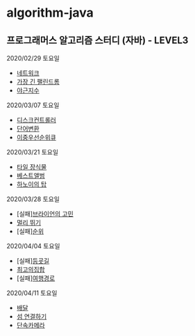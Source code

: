 # algorithm-java
## 프로그래머스 알고리즘 스터디 (자바) - LEVEL3

2020/02/29 토요일
- [네트워크](https://programmers.co.kr/learn/courses/30/lessons/43162)
- [가장 긴 팰린드롬](https://programmers.co.kr/learn/courses/30/lessons/12904)
- [야근지수](https://programmers.co.kr/learn/courses/30/lessons/12927)

2020/03/07 토요일
- [디스크컨트롤러](https://programmers.co.kr/learn/courses/30/lessons/42627)
- [단어변환](https://programmers.co.kr/learn/courses/30/lessons/43163)
- [이중우선순위큐](https://programmers.co.kr/learn/courses/30/lessons/42628)

2020/03/21 토요일
- [타일 장식물](https://programmers.co.kr/learn/courses/30/lessons/43104)
- [베스트앨범](https://programmers.co.kr/learn/courses/30/lessons/42579)
- [하노이의 탑](https://programmers.co.kr/learn/courses/30/lessons/12946)

2020/03/28 토요일
- [실패][브라이언의 고민](https://programmers.co.kr/learn/courses/30/lessons/1830)
- [멀리 뛰기](https://programmers.co.kr/learn/courses/30/lessons/12914)
- [실패][순위](https://programmers.co.kr/learn/courses/30/lessons/49191)

2020/04/04 토요일
- [실패][등굣길](https://programmers.co.kr/learn/courses/30/lessons/42898)
- [최고의집합](https://programmers.co.kr/learn/courses/30/lessons/12938)
- [실패][여행경로](https://programmers.co.kr/learn/courses/30/lessons/43164)

2020/04/11 토요일
- [배달](https://programmers.co.kr/learn/courses/30/lessons/12978)
- [섬 연결하기](https://programmers.co.kr/learn/courses/30/lessons/42861)
- [단속카메라](https://programmers.co.kr/learn/courses/30/lessons/42884)